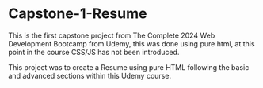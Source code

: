 # Capstone-1-Resume
This is the first capstone project from The Complete 2024 Web Development Bootcamp from Udemy, this was done using pure html, at this point in the course CSS/JS has not been introduced.

This project was to create a Resume using pure HTML following the basic and advanced sections within this Udemy course.
